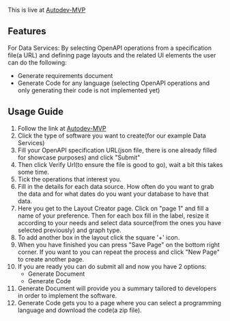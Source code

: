 This is live at [Autodev-MVP](https://autodev-mvp.vercel.app/)

## Features

For Data Services:
By selecting OpenAPI operations
from a specification file(a URL) and defining page layouts and the related UI elements the user can do the following:

- Generate requirements document
- Generate Code for any language (selecting OpenAPI operations and only generating their code is not implemented yet)

## Usage Guide

1. Follow the link at [Autodev-MVP](https://autodev-mvp.vercel.app/)
2. Click the type of software you want to create(for our example Data Services)
3. Fill your OpenAPI specification URL(json file, there is one already filled for showcase purposes) and click "Submit"
4. Then click Verify Url(to ensure the file is good to go), wait a bit this takes some time.
5. Tick the operations that interest you.
6. Fill in the details for each data source. How often do you want to grab the data and for what dates do you want your database to have that data.
7. Here you get to the Layout Creator page. Click on "page 1" and fill a name
   of your preference. Then for each box fill in the label, resize it according to your needs and select data source(from the ones you have selected previously) and graph type.
8. To add another box in the layout click the square '+' icon.
9. When you have finished you can press "Save Page" on the bottom right corner. If you want to you can repeat the process and click "New Page" to create another page.
10. If you are ready you can do submit all and now you have 2 options:
    - Generate Document
    - Generate Code
11. Generate Document will provide you a summary tailored to developers in order to implement the software.
12. Generate Code gets you to a page where you can select a programming language and download the code(a zip file).
